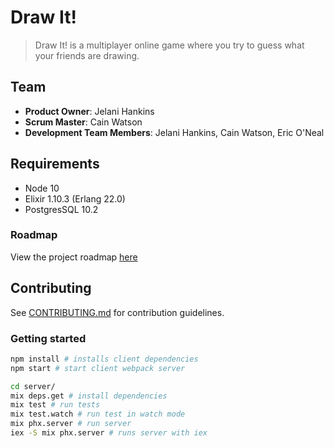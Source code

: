 # Draw It!

> Draw It! is a multiplayer online game where you try to guess what your friends are drawing.

## Team

- __Product Owner__: Jelani Hankins
- __Scrum Master__: Cain Watson
- __Development Team Members__: Jelani Hankins, Cain Watson, Eric O'Neal

## Requirements

- Node 10
- Elixir 1.10.3 (Erlang 22.0)
- PostgresSQL 10.2

### Roadmap

View the project roadmap [here](https://github.com/JustDrawIt/drawit/issues)

## Contributing

See [CONTRIBUTING.md](/docs/CONTRIBUTING.md) for contribution guidelines.

### Getting started

```sh
npm install # installs client dependencies
npm start # start client webpack server

cd server/
mix deps.get # install dependencies
mix test # run tests
mix test.watch # run test in watch mode
mix phx.server # run server
iex -S mix phx.server # runs server with iex
```

